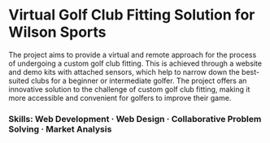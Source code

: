 # Virtual Golf Club Fitting Solution for Wilson Sports

The project aims to provide a virtual and remote approach for the process of undergoing a custom golf club fitting. This is achieved through a website and demo kits with attached sensors, which help to narrow down the best-suited clubs for a beginner or intermediate golfer. The project offers an innovative solution to the challenge of custom golf club fitting, making it more accessible and convenient for golfers to improve their game.

### Skills: Web Development · Web Design · Collaborative Problem Solving · Market Analysis
